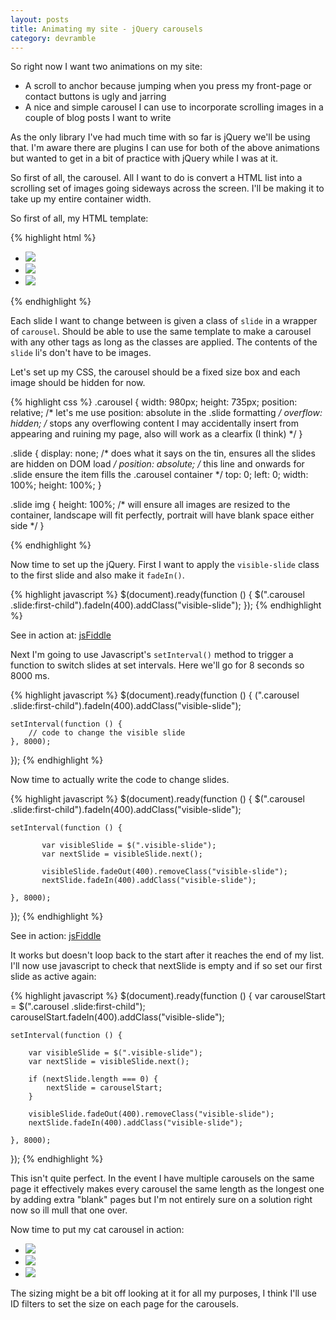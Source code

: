```yaml
---
layout: posts
title: Animating my site - jQuery carousels
category: devramble
---
```


So right now I want two animations on my site:

- A scroll to anchor because jumping when you press my front-page or contact buttons is ugly and jarring
- A nice and simple carousel I can use to incorporate scrolling images in a couple of blog posts I want to write

As the only library I've had much time with so far is jQuery we'll be using that. I'm aware there are plugins I can use for both of the above animations but wanted to get in a bit of practice with jQuery while I was at it.

So first of all, the carousel. All I want to do is convert a HTML list into a scrolling set of images going sideways across the screen. I'll be making it to take up my entire container width.

So first of all, my HTML template:

{% highlight html %}
<ul class="carousel">
    <li class="slide"><img src="image#1"></li>
    <li class="slide"><img src="image#2"></li>
    <li class="slide"><img src="image#3"></li>
</ul>
{% endhighlight %}

Each slide I want to change between is given a class of `slide` in a wrapper of `carousel`. Should be able to use the same template to make a carousel with any other tags as long as the classes are applied. The contents of the `slide` li's don't have to be images.

Let's set up my CSS, the carousel should be a fixed size box and each image should be hidden for now.

{% highlight css %}
.carousel {
    width: 980px; 
    height: 735px; 
    position: relative; /* let's me use position: absolute in the .slide formatting */
    overflow: hidden; /* stops any overflowing content I may accidentally insert from appearing and ruining my page, also will work as a clearfix (I think) */
}

.slide {
    display: none; /* does what it says on the tin, ensures all the slides are hidden on DOM load */
    position: absolute; /* this line and onwards for .slide ensure the item fills the .carousel container */
    top: 0;
    left: 0;
    width: 100%;
    height: 100%;
}

.slide img {
    height: 100%; /* will ensure all images are resized to the container, landscape will fit perfectly, portrait will have blank space either side */
}

{% endhighlight %}

Now time to set up the jQuery. First I want to apply the `visible-slide` class to the first slide and also make it `fadeIn()`.

{% highlight javascript %}
$(document).ready(function () {
    $(".carousel .slide:first-child").fadeIn(400).addClass("visible-slide");
});
{% endhighlight %}

See in action at: [jsFiddle](https://jsfiddle.net/3bs4hbrw/1/)

Next I'm going to use Javascript's `setInterval()` method to trigger a function to switch slides at set intervals. Here we'll go for 8 seconds so 8000 ms.

{% highlight javascript %}
$(document).ready(function () {
    (".carousel .slide:first-child").fadeIn(400).addClass("visible-slide");
    
    setInterval(function () {
        // code to change the visible slide
    }, 8000);
});
{% endhighlight %}

Now time to actually write the code to change slides.

{% highlight javascript %}
$(document).ready(function () {
    $(".carousel .slide:first-child").fadeIn(400).addClass("visible-slide");
    
    setInterval(function () {

	       var visibleSlide = $(".visible-slide");
	       var nextSlide = visibleSlide.next();
        
	       visibleSlide.fadeOut(400).removeClass("visible-slide");
	       nextSlide.fadeIn(400).addClass("visible-slide");
        
    }, 8000);
});
{% endhighlight %}

See in action: [jsFiddle](https://jsfiddle.net/5pge76eg/)

It works but doesn't loop back to the start after it reaches the end of my list. I'll now use javascript to check that nextSlide is empty and if so set our first slide as active again:

{% highlight javascript %}
$(document).ready(function () {
    var carouselStart = $(".carousel .slide:first-child");
    carouselStart.fadeIn(400).addClass("visible-slide");

    setInterval(function () {

        var visibleSlide = $(".visible-slide");
        var nextSlide = visibleSlide.next();

        if (nextSlide.length === 0) {
            nextSlide = carouselStart;
        }

        visibleSlide.fadeOut(400).removeClass("visible-slide");
        nextSlide.fadeIn(400).addClass("visible-slide");

    }, 8000);
});
{% endhighlight %}

This isn't quite perfect. In the event I have multiple carousels on the same page it effectively makes every carousel the same length as the longest one by adding extra "blank" pages but I'm not entirely sure on a solution right now so ill mull that one over.

Now time to put my cat carousel in action:

<ul class="carousel">
    <li class="slide"><img src="http://dreamatico.com/data_images/cat/cat-6.jpg"></li>
    <li class="slide"><img src="http://www.pets4homes.co.uk/images/articles/962/large/6-large-domestic-cat-breeds-with-wild-relatives-51eff964e9d7b.jpg"></li>
    <li class="slide"><img src="http://media1.santabanta.com/full1/Animals/Cats/cats-93a.jpg"></li>
</ul>

The sizing might be a bit off looking at it for all my purposes, I think I'll use ID filters to set the size on each page for the carousels.